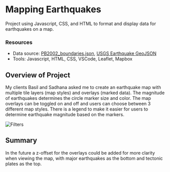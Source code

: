 # Mapping Earthquakes
Project using Javascript, CSS, and HTML to format and display data for earthquakes on a map.

### Resources
- Data source: [PB2002_boundaries.json](https://raw.githubusercontent.com/fraxen/tectonicplates/master/GeoJSON/PB2002_boundaries.json), [USGS Earthquake GeoJSON](https://earthquake.usgs.gov/earthquakes/feed/v1.0/summary/4.5_week.geojson)
- Tools: Javascript, HTML, CSS, VSCode, Leaflet, Mapbox

## Overview of Project
My clients Basil and Sadhana asked me to create an earthquake map with multiple tile layers (map styles) and overlays (marked data). The magnitude of earthquakes determines the circle marker size and color. The map overlays can be toggled on and off and users can choose between 3 different map styles. There is a legend to make it easier for users to determine earthquake magnitude based on the markers.

![Filters](/static/images/Map.png)

## Summary
In the future a z-offset for the overlays could be added for more clarity when viewing the map, with major earthquakes as the bottom and tectonic plates as the top.
